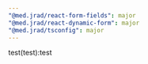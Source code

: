 ```yaml
---
"@med.jrad/react-form-fields": major
"@med.jrad/react-dynamic-form": major
"@med.jrad/tsconfig": major
---
```


test(test):test
